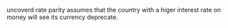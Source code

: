 uncoverd rate parity assumes that the country with a higer interest rate on money will see its currency deprecate.